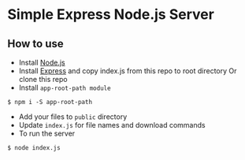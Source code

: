 
# Simple Express Node.js Server

## How to use

- Install [Node.js](http://blog.teamtreehouse.com/install-node-js-npm-windows)
- Install [Express](https://expressjs.com/en/starter/installing.html) and copy index.js from this repo to root directory
Or clone this repo
- Install `app-root-path module`
```
$ npm i -S app-root-path
```
- Add your files to ```public``` directory 
- Update `index.js` for file names and download commands
- To run the server
```
$ node index.js
```

